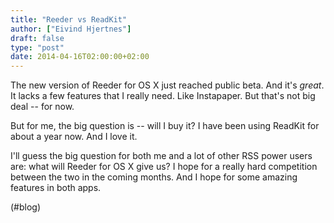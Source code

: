 ```yaml
---
title: "Reeder vs ReadKit"
author: ["Eivind Hjertnes"]
draft: false
type: "post"
date: 2014-04-16T02:00:00+02:00
---
```


The new version of Reeder for OS X just reached public beta. And it's
_great_. It lacks a few features that I really need. Like Instapaper.
But that's not big deal -- for now.

But for me, the big question is -- will I buy it? I have been using
ReadKit for about a year now. And I love it.

I'll guess the big question for both me and a lot of other RSS power
users are: what will Reeder for OS X give us? I hope for a really hard
competition between the two in the coming months. And I hope for some
amazing features in both apps.

(#blog)
